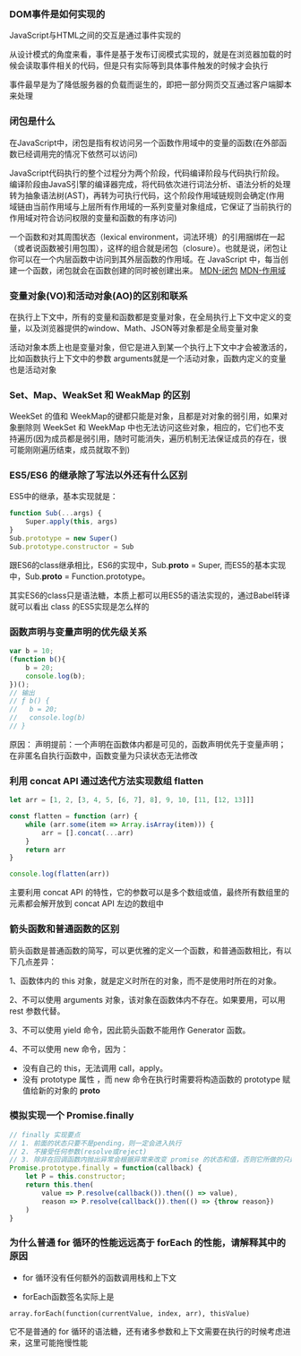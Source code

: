 ### DOM事件是如何实现的
JavaScript与HTML之间的交互是通过事件实现的

从设计模式的角度来看，事件是基于发布订阅模式实现的，就是在浏览器加载的时候会读取事件相关的代码，但是只有实际等到具体事件触发的时候才会执行

事件最早是为了降低服务器的负载而诞生的，即把一部分网页交互通过客户端脚本来处理

### 闭包是什么
在JavaScript中，闭包是指有权访问另一个函数作用域中的变量的函数(在外部函数已经调用完的情况下依然可以访问)

JavaScript代码执行的整个过程分为两个阶段，代码编译阶段与代码执行阶段。编译阶段由JavaS引擎的编译器完成，将代码依次进行词法分析、语法分析的处理转为抽象语法树(AST)，再转为可执行代码，这个阶段作用域链规则会确定(作用域链由当前作用域与上层所有作用域的一系列变量对象组成，它保证了当前执行的作用域对符合访问权限的变量和函数的有序访问)

一个函数和对其周围状态（lexical environment，词法环境）的引用捆绑在一起（或者说函数被引用包围），这样的组合就是闭包（closure）。也就是说，闭包让你可以在一个内层函数中访问到其外层函数的作用域。在 JavaScript 中，每当创建一个函数，闭包就会在函数创建的同时被创建出来。
[MDN-闭包](https://developer.mozilla.org/zh-CN/docs/Web/JavaScript/Closures)
[MDN-作用域](https://developer.mozilla.org/zh-CN/docs/Glossary/Scope)

### 变量对象(VO)和活动对象(AO)的区别和联系
在执行上下文中，所有的变量和函数都是变量对象，在全局执行上下文中定义的变量，以及浏览器提供的window、Math、JSON等对象都是全局变量对象

活动对象本质上也是变量对象，但它是进入到某一个执行上下文中才会被激活的，比如函数执行上下文中的参数 arguments就是一个活动对象，函数内定义的变量也是活动对象

### Set、Map、WeakSet 和 WeakMap 的区别
WeekSet 的值和 WeekMap的键都只能是对象，且都是对对象的弱引用，如果对象删除则 WeekSet 和 WeekMap 中也无法访问这些对象，相应的，它们也不支持遍历(因为成员都是弱引用，随时可能消失，遍历机制无法保证成员的存在，很可能刚刚遍历结束，成员就取不到)

### ES5/ES6 的继承除了写法以外还有什么区别
ES5中的继承，基本实现就是：
```javascript
function Sub(...args) {
    Super.apply(this, args)
}
Sub.prototype = new Super()
Sub.prototype.constructor = Sub
```
跟ES6的class继承相比，ES6的实现中，Sub.__proto__ = Super, 而ES5的基本实现中，Sub.__proto__ = Function.prototype。

其实ES6的class只是语法糖，本质上都可以用ES5的语法实现的，通过Babel转译就可以看出 class 的ES5实现是怎么样的

### 函数声明与变量声明的优先级关系
```javascript
var b = 10;
(function b(){
    b = 20;
    console.log(b); 
})();
// 输出
// ƒ b() {
//   b = 20;
//   console.log(b)
// }
```
原因： 声明提前：一个声明在函数体内都是可见的，函数声明优先于变量声明；在非匿名自执行函数中，函数变量为只读状态无法修改

### 利用 concat API 通过迭代方法实现数组 flatten
```javascript
let arr = [1, 2, [3, 4, 5, [6, 7], 8], 9, 10, [11, [12, 13]]]

const flatten = function (arr) {
    while (arr.some(item => Array.isArray(item))) {
        arr = [].concat(...arr)
    }
    return arr
}

console.log(flatten(arr))
```

主要利用 concat API 的特性，它的参数可以是多个数组或值，最终所有数组里的元素都会解开放到 concat API 左边的数组中

### 箭头函数和普通函数的区别
箭头函数是普通函数的简写，可以更优雅的定义一个函数，和普通函数相比，有以下几点差异：

1、函数体内的 this 对象，就是定义时所在的对象，而不是使用时所在的对象。

2、不可以使用 arguments 对象，该对象在函数体内不存在。如果要用，可以用 rest 参数代替。

3、不可以使用 yield 命令，因此箭头函数不能用作 Generator 函数。

4、不可以使用 new 命令，因为：

- 没有自己的 this，无法调用 call，apply。
- 没有 prototype 属性 ，而 new 命令在执行时需要将构造函数的 prototype 赋值给新的对象的 __proto__

### 模拟实现一个 Promise.finally
```javascript
// finally 实现要点
// 1. 前面的状态只要不是pending，则一定会进入执行
// 2. 不接受任何参数(resolve或reject)
// 3. 除非在回调函数内抛出异常会根据异常来改变 promise 的状态和值，否则它所做的只是把状态和值传递
Promise.prototype.finally = function(callback) {
    let P = this.constructor;
    return this.then(
        value => P.resolve(callback()).then(() => value),
        reason => P.resolve(callback()).then(() => {throw reason})
    )
}
```

### 为什么普通 for 循环的性能远远高于 forEach 的性能，请解释其中的原因
- for 循环没有任何额外的函数调用栈和上下文

- forEach函数签名实际上是

`array.forEach(function(currentValue, index, arr), thisValue)`

它不是普通的 for 循环的语法糖，还有诸多参数和上下文需要在执行的时候考虑进来，这里可能拖慢性能